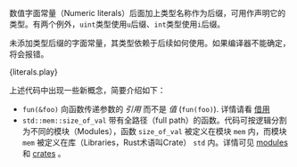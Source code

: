 数值字面常量（Numeric literals）后面加上类型名称作为后缀，可用作声明它的类型。有两个例外，`uint`类型使用`u`后缀、`int`类型使用`i`后缀。

未添加类型后缀的字面常量，其类型依赖于后续如何使用。如果编译器不能确定，将会报错。

{literals.play}

上述代码中出现一些新概念，简要介绍如下：

* `fun(&foo)` 向函数传递参数的 *引用* 而不是 *值* (`fun(foo)`). 详情请看 [借用](/borrow.html)
* `std::mem::size_of_val` 带有全路径（full path）的函数。代码可按逻辑分割为不同的模块（Modules），函数 `size_of_val` 被定义在模块 `mem` 内，而模块 `mem` 被定义在库（Libraries，Rust术语叫Crate） `std` 内。详情可见 [modules](/mod.html) 和 [crates](/crates.html) 。
